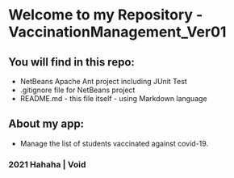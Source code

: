 # Welcome to my Repository - VaccinationManagement_Ver01

## You will find in this repo:

* NetBeans Apache Ant project including JUnit Test
* .gitignore file for NetBeans project
* README.md - this file itself - using Markdown language 

## About my app:
* Manage the list of students vaccinated against covid-19.

### 2021 Hahaha | Void